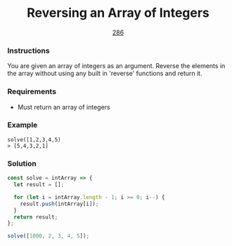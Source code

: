 <div align="center">
  <h1>Reversing an Array of Integers</h1>
  <a href="https://prep-app-prod.herokuapp.com/problems/286" target="_blank">286</a>
</div>

### Instructions

You are given an array of integers as an argument. Reverse the elements in the
array without using any built in 'reverse' functions and return it.

### Requirements

- Must return an array of integers

### Example

```shell
solve([1,2,3,4,5)
> [5,4,3,2,1]
```

### Solution

```javascript
const solve = intArray => {
  let result = [];

  for (let i = intArray.length - 1; i >= 0; i--) {
    result.push(intArray[i]);
  }
  return result;
};

solve([1000, 2, 3, 4, 5]);
```

